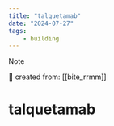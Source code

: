 ```yaml
---
title: "talquetamab"
date: "2024-07-27"
tags:
    - building
---
```


> [!NOTE]
> 🌱 created from: [[bite_rrmm]]

# talquetamab


